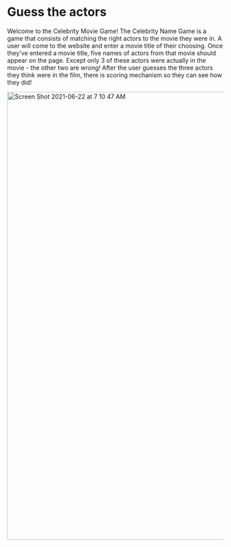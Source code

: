 # Guess the actors

Welcome to the Celebrity Movie Game!
The Celebrity Name Game is a game that consists of matching the right actors to the movie they were in.
A user will come to the website and enter a movie title of their choosing. Once they’ve entered a movie title, five names of actors from that movie should appear on the page. Except only 3 of these actors were actually in the movie - the other two are wrong!
After the user guesses the three actors they think were in the film, there is scoring mechanism so they can see how they did!

<img width="1040" alt="Screen Shot 2021-06-22 at 7 10 47 AM" src="https://user-images.githubusercontent.com/47963818/122914817-0c650900-d329-11eb-8b49-baf92539641e.png">